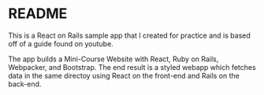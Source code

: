 # README

This is a React on Rails sample app that I created for practice and is based off of a guide found on youtube.

The app builds a Mini-Course Website with React, Ruby on Rails, Webpacker, and Bootstrap. The end result is a styled webapp which fetches data in the same directoy using React on the front-end and Rails on the back-end.
